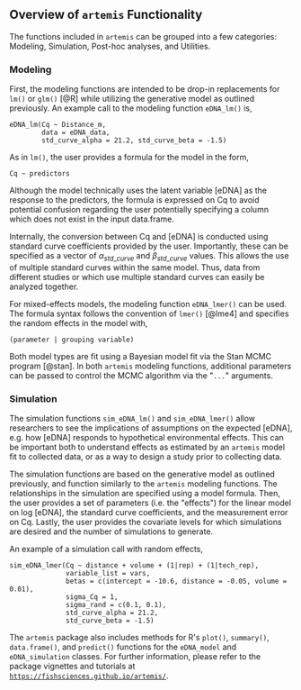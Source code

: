 ## Overview of `artemis` Functionality

The functions included in `artemis` can be grouped into a few
categories: Modeling, Simulation, Post-hoc analyses, and Utilities.

<!-- 
@Von might break these into sections with subheadings at some pt,
for visual organization/ clarity
-->

### Modeling

First, the modeling functions are intended to be drop-in replacements
for `lm()` or `glm()` [@R] while utilizing the generative model as outlined
previously. An example call to the modeling function `eDNA_lm()` is,

```
eDNA_lm(Cq ~ Distance_m, 
        data = eDNA_data,
        std_curve_alpha = 21.2, std_curve_beta = -1.5)

```

As in `lm()`, the user provides a formula for the model in the form,

```
Cq ~ predictors
```

Although the model technically uses the latent variable [eDNA] as the
response to the predictors, the formula is expressed on Cq to avoid
potential confusion regarding the user potentially specifying a column which does
not exist in the input data.frame. 

Internally, the conversion between Cq and [eDNA] is conducted using
standard curve coefficients provided by the user. Importantly, these
can be specified as a vector of $\alpha_{std\_curve}$ and
$\beta_{std\_curve}$ values. This allows the use of multiple standard
curves within the same model. Thus, data from different studies or 
which use multiple standard curves can
easily be analyzed together.

For mixed-effects models, the modeling function `eDNA_lmer()` can be
used. The formula syntax follows the convention of `lmer()` [@lme4] and
specifies the random effects in the model with,

```
(parameter | grouping variable)

```

Both model types are fit using a Bayesian model fit via the Stan MCMC
program [@stan]. In both `artemis` modeling functions, additional
parameters can be passed to control the MCMC algorithm via the "`...`"
arguments.


### Simulation

The simulation functions `sim_eDNA_lm()` and
`sim_eDNA_lmer()` allow researchers to see the implications of
assumptions on the expected [eDNA], e.g. how [eDNA] responds to
hypothetical environmental effects. This can be important both to
understand effects as estimated by an `artemis` model fit to collected
data, or as a way to design a study prior to collecting data.

The simulation functions are based on the generative model as outlined
previously, and function similarly to the `artemis` modeling
functions. The relationships in the simulation are specified using a
model formula. Then, the user provides a set of parameters (i.e. the
"effects") for the linear model on log [eDNA], the standard curve
coefficients, and the measurement error on Cq. Lastly, the user
provides the covariate levels for which simulations are desired and
the number of simulations to generate.

An example of a simulation call with random effects,

```
sim_eDNA_lmer(Cq ~ distance + volume + (1|rep) + (1|tech_rep),
              variable_list = vars,
              betas = c(intercept = -10.6, distance = -0.05, volume = 0.01),
              sigma_Cq = 1,
              sigma_rand = c(0.1, 0.1), 
              std_curve_alpha = 21.2,
              std_curve_beta = -1.5)

```

The `artemis` package also includes methods for R's `plot()`,
`summary()`, `data.frame()`, and `predict()` functions for the
`eDNA_model` and `eDNA_simulation` classes. For further information,
please refer to the package vignettes and tutorials at
[`https://fishsciences.github.io/artemis/`](https://fishsciences.github.io/artemis/index.html).

